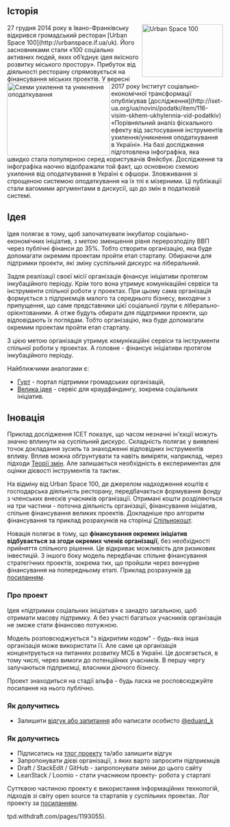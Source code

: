 ## Історія
<img src="/TPD/images/UrbanSpace100.png" width="189" height="123" alt="Urban Space 100" align="right"/>
27 грудня 2014 року в Івано-Франківську відкрився громадський ресторан [Urban Space 100](http://urbanspace.if.ua/uk). Його засновниками стали «100 соціально активних людей, яких об’єднує ідея якісного розвитку міського простору». Прибуток від діяльності ресторану спрямовується на фінансування міських проектів.

<img src="http://iset-ua.org/images/20170730/07092017/tamogny1.jpg" width="240" height="170" alt="Схеми ухилення та уникнення оподаткування" align="left"/>
У вересні 2017 року Інститут соціально-економічної трансформації опублікував [дослідження](http://iset-ua.org/ua/novini/podatki/item/116-visim-skhem-ukhylennia-vid-podatkiv) «Порівняльний аналіз фіскального ефекту від застосування інструментів ухилення/уникнення оподаткування в Україні». На базі дослідження підготовлена інфографіка, яка швидко стала популярною серед користувачів Фейсбук. Дослідження та інфографіка наочно відображали той факт, що основною схемою ухилення від оподаткування в Україні є офшори. Зловживання зі спрощеною системою оподаткування на їх тлі є мізерними. Ці публікації стали вагомими аргументами в дискусії, що до змін в податковій системі.

## Ідея
Ідея полягає в тому, щоб започаткувати інкубатор соціально-економічних ініціатив, з метою зменшення рівня перерозподілу ВВП через публічні фінанси до 35%. Тобто створити організацію, яка буде допомагати окремим проектам пройти етап стартапу. Обираючи для підтримки проекти, які зміну суспільний дискурс на ліберальний.

Задля реалізації своєї місії організація фінансує ініціативи протягом інкубаційного періоду. Крім того вона утримує комунікаційні сервіси та інструменти спільної роботи у проектах. При цьому сама організація формується з підприємців малого та середнього бізнесу, виходячи з припущення, що саме представники цієї соціальної групи є ліберально-орієнтованими. А отже будуть обирати для піддтримки проекти, що відповідають їх поглядам. Тобто організацію, яка буде допомагати окремим проектам пройти етап стартапу.

З цією метою організація утримує комунікаційні сервіси та інструменти спільної роботи у проектах. А головне - фінансує ініціативи протягом інкубаційного періоду.

Найближчими аналогами є:

- [Гурт](http://gurt.org.ua/) - портал підтримки громадських організацій,
- [Велика ідея](https://biggggidea.com/) - сервіс для краудфандингу, зокрема соціальних ініціатив.

## Іновація
Приклад дослідження ІСЕТ показує, що часом незначні ін'єкції можуть значно вплинути на суспільний дискурс. Складність полягає у виявлені точок докладання зусиль та знаходженні відповідних інструментів впливу. Вплив можна обґрунтувати та навіть виміряти, наприклад, через підходи [Теорії змін](https://en.wikipedia.org/wiki/Theory_of_change). Але залишається необхідність в експериментах для оцінки дієвості інструментів та тактик.

На відміну від Urban Space 100, де джерелом надходження коштів є господарська діяльність ресторану, передбачається формування фонду з членських внесків учасників організації. Отримані кошти розділяються на три частини - поточна діяльність організації, фінансування ініціатив, спільне фінансування великих проектів. Докладніше про алгоритм фінансування та приклад розрахунків на сторінці [Спільнокошт](http://tpd.withdraft.com/pages/1166629).
 
Новація полягає в тому, що **фінансування окремих ініціатив відбувається за згоди окремих членів організації**, без необхідності прийняття спільного рішення. Це відкриває можливість для ризикових інвестицій. З іншого боку модель передбачає спільне фінансування стратегічних проектів, зокрема тих, що пройшли через венчурне фінансування на попередньому етапі. Приклад розрахунків [за посиланням](https://eduard-k.github.io/TPD/example).

### Про проект
Ідея «підтримки соціальних ініціатив» є занадто загальною, щоб отримати масову підтримку. А без участі багатьох учасників організація не зможе стати фінансово потужною. 

Модель розповсюджується "з відкритим кодом" - будь-яка інша організація може використати її. Але саме ця організація концентрується на питаннях розвитку МСБ в Україні. Це досягається, в тому числі, через вимоги до потенційних учасників. В першу чергу залучаються підприємці, власники діючого бізнесу.

Проект знаходиться на стадії альфа - будь ласка не росповсюджуйте посилання на нього публічно.

### Як долучитись
- Залишити [відгук або запитання](https://prostir.tumblr.com/ask) або написати особисто [@eduard_k](https://twitter.com/eduard_k)

### Як долучитись
- Підписатись на [тлог проекту](https://prostir.tumblr.com) та/або залишити відгук
- Запропонувати дієві організації, з яких варто запросити підприємців
- Draft / StackEdit / GitHub - запропонувати зміни до цього сайту
- LeanStack / Loomio - стати учасником проекту- робота у стартапі

Суттєвою частиною проекту є використання інформаційних технологій, підходів зі світу open source та стартапів у суспільних проектах. Лог проекту за [посиланням](https://eduard-k.github.io/TPD/changelog).
<!--stackedit_data:
eyJoaXN0b3J5IjpbNzc1NDExMDk3XX0=
-->tpd.withdraft.com/pages/1193055).
<!--stackedit_data:
eyJoaXN0b3J5IjpbNzA2MjY5NDE2LC00MTg5ODAzMDIsNzQ3Nj
c1MjI4LC04Njg0Mzk4OF19
-->